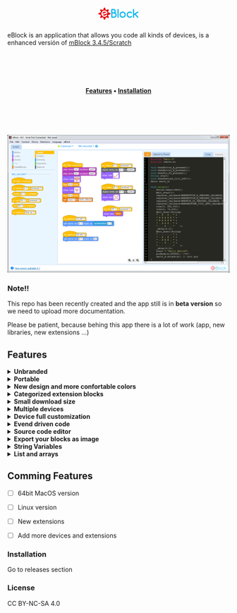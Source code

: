 <h1 align="center"> <img src="img/eblock_logo.png"></h1>
eBlock is an application that allows you code all kinds of devices, is a enhanced versión of <a href="https://github.com/Makeblock-official/mBlock" target="_blank">mBlock 3.4.5/Scratch</a>
<h1>&nbsp;</h1>
<p align="center">
	<strong>
		<a href="#features">Features</a>
		•
		<a href="#installation">Installation</a>
	</strong>
</p>
<h1>&nbsp;</h1>

![eblock](eblock.png)


### Note!!
This repo has been recently created and the app still is in **beta version** so we need to upload more documentation.

Please be patient, because behing this app there is a lot of work (app, new libraries, new extensions ...) 


## Features
<details><summary><b>Unbranded</b></summary>
This means that you can customize eBlock to show any devices you want, all avaliable or only your custom robots
</details>

<details><summary><b>Portable</b></summary>
All the application files in the same application directory that allows you to customize eBlock in the easy way
</details>

<details><summary><b>New design and more confortable colors</b></summary>
A modern look and feel, and new block colors to understand better the code
</details>

<details><summary><b>Categorized extension blocks</b></summary>
You can place your extension blocks to the corresponding category
</details>

<details><summary><b>Small download size</b></summary>
The size of eBlock is < 30MB
</details>

<details><summary><b>Multiple devices</b></summary>
Not only Arduino based boards now you can code  micro:bit, SAMD51, NRF5, STM32, ESP8266, ESP32 ... 
</details>

<details><summary><b>Device full customization</b></summary>
Each device can have one or more firmware to flash, it's own drivers to install or custom code templates to translate blocks
</details>

<details><summary><b>Evend driven code</b></summary>
Now you can code easily using device events, instead in putting all your code inside main loop.
</details>

<details><summary><b>Source code editor</b></summary>
You can manually edit the generated C/C++ code before uploading it to your device. It allows beginners to remove the fear of writing in source code 
</details>

<details><summary><b>Export your blocks as image</b></summary>
Export your code blocks as image PNG to easy share with others
</details>

<details><summary><b>String Variables</b></summary>
Use string variables and eBlock will detect and convert it to source code
</details>

<details><summary><b>List and arrays</b></summary>
You can work with lists and convert it to source code for uploading to your device/robot.  It opens a new world on programming more complex robot actions.
Lists can be also Strings
</details>


## Comming Features

- [ ] 64bit MacOS version
- [ ] Linux version
- [ ] New extensions
- [ ] Add more devices and extensions


### Installation
Go to releases section 


### License
CC BY-NC-SA 4.0

